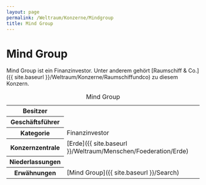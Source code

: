```yaml
---
layout: page
permalink: /Weltraum/Konzerne/Mindgroup
title: Mind Group
---
```



# Mind Group


Mind Group ist ein Finanzinvestor. Unter anderem gehört [Raumschiff &amp; Co.]({{ site.baseurl }}/Weltraum/Konzerne/Raumschiffundco) zu diesem Konzern.


<aside>
<table data-type="konzern">
<caption>Mind Group</caption>
<tbody>
<tr><th>Besitzer</th><td> </td></tr>
<tr><th>Geschäftsführer</th><td> </td></tr>
<tr><th>Kategorie</th><td>Finanzinvestor</td></tr>
<tr><th>Konzernzentrale</th><td>[Erde]({{ site.baseurl }}/Weltraum/Menschen/Foederation/Erde)</td></tr>
<tr><th>Niederlassungen</th><td> </td></tr>
<tr><th>Erwähnungen</th><td>[Mind Group]({{ site.baseurl }}/Search)</td></tr>
</tbody>
</table>
</aside>


